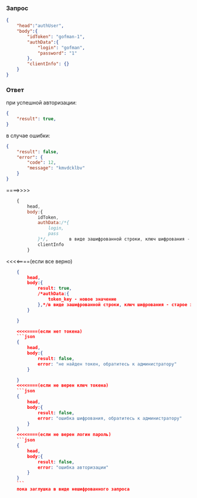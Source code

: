 
### Запрос
```json
{
	"head":"authUser",
	"body":{
		"idToken": "gofman-1",
		"authData":{
			"login": "gofman",
			"password": "1"
		},
		"clientInfo": {}
	}
}

```
### Ответ
при успешной авторизации:
```json
{
	"result": true,
}
```
в случае ошибки:
```json
{
	"result": false,
	"error": {
		"code": 12,
		"message": "kmvdcklbv"
	}
}
```

====>>>>
```javascript
	{
		head,
		body:{
			idToken,
			authData:/*{
				login,
				pass
			}*/,		в виде зашифрованной строки, ключ шифрования - token_key
			clientInfo
		}
```
<<<<====(если все верно)
```json
	{
		head,
		body:{
			result: true,
			/*authData:{
				token_key - новое значение
			},*/в виде зашифрованной строки, ключ шифрования - старое значение token_key
		}

	}

	<<<<====(если нет токена)
	```json
	{
		head,
		body:{
			result: false,
			error: "не найден токен, обратитесь к администратору"	
		}

	}
	<<<<====(если не верен ключ токена)
	```json
	{
		head,
		body:{
			result: false,
			error: "ошибка шифрования, обратитесь к администратору"
		}
	}
	<<<<====(если не верен логин пароль)
	```json
	{
		head,
		body:{
			result: false,
			error: "ошибка авторизации"
		}
	}
	```
	пока заглушка в виде нешифрованного запроса